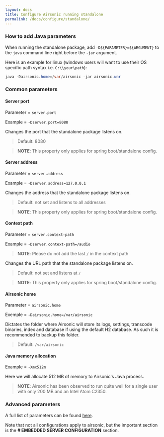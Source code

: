 ```yaml
---
layout: docs
title: Configure Airsonic running standalone
permalink: /docs/configure/standalone/
---
```

### How to add Java parameters

When running the standalone package, add `-D${PARAMETER}=${ARGUMENT}` to the `java` command line right before the
`-jar` argument.

Here is an example for linux (windows users will want to use their OS specific path syntax i.e. `C:\\your\path`):

```java
java -Dairsonic.home=/var/airsonic -jar airsonic.war
```

### Common parameters

#### Server port

Parameter = `server.port`

Example = `-Dserver.port=8080`

Changes the port that the standalone package listens on.

> Default: 8080

> **NOTE**: This property only applies for spring boot/standalone config.

#### Server address

Parameter = `server.address`

Example = `-Dserver.address=127.0.0.1`

Changes the address that the standalone package listens on.

> Default: not set and listens to all addresses

> **NOTE**: This property only applies for spring boot/standalone config.

#### Context path

Parameter = `server.context-path`

Example = `-Dserver.context-path=/audio`

> **NOTE**: Please do not add the last `/` in the context path

Changes the URL path that the standalone package listens on.

> Default: not set and listens at `/`

> **NOTE**: This property only applies for spring boot/standalone config.

#### Airsonic home

Parameter = `airsonic.home`

Exemple = `-Dairsonic.home=/var/airsonic`

Dictates the folder where Airsonic will store its logs, settings, transcode binaries, index and database if using the default H2 database. As such it is recommended to backup this folder.

> Default: `/var/airsonic`

#### Java memory allocation

Example = `-Xmx512m`

Here we will allocate 512 MB of memory to Airsonic's Java process.

> **NOTE**: Airsonic has been observed to run quite well for a single user with only 200 MB and an Intel Atom C2350.

### Advanced parameters

A full list of parameters can be found [here](https://docs.spring.io/spring-boot/docs/1.4.5.RELEASE/reference/htmlsingle/#common-application-properties).

Note that not all configurations apply to airsonic, but the important section is the **# EMBEDDED SERVER CONFIGURATION** section.
